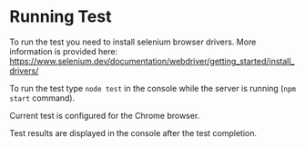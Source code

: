 # Running Test

To run the test you need to install selenium browser drivers.
More information is provided here: https://www.selenium.dev/documentation/webdriver/getting_started/install_drivers/

To run the test type `node test` in the console while the server is running (`npm start` command).

Current test is configured for the Chrome browser.

Test results are displayed in the console after the test completion.